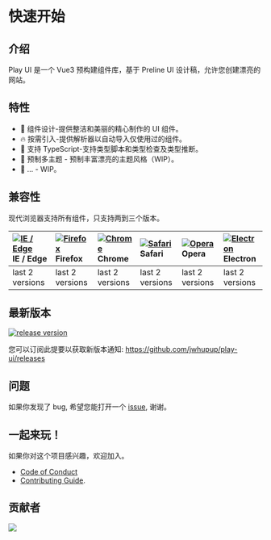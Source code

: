 # 快速开始

## 介绍

Play UI 是一个 Vue3 预构建组件库，基于 Preline UI 设计稿，允许您创建漂亮的网站。

## 特性

- 🌈 组件设计-提供整洁和美丽的精心制作的 UI 组件。
- 🔥 按需引入-提供解析器以自动导入仅使用过的组件。
- 🎉 支持 TypeScript-支持类型脚本和类型检查及类型推断。
- 🍬 预制多主题 - 预制丰富漂亮的主题风格（WIP）。
- 🤪 ... - WIP。
  <!-- - 💡 Cli Build - Easy to create repo with Play Cli. -->
  <!-- - ⚙️ Theme Config - Support theme config to customize theme. -->

## 兼容性

现代浏览器支持所有组件，只支持两到三个版本。

| [![IE / Edge](https://cdn.nlark.com/yuque/0/2023/png/785653/1676598386595-58e6efd6-bd29-4671-bf28-e289dc8911e2.png)](http://godban.github.io/browsers-support-badges/) IE / Edge | [![Firefox](https://cdn.nlark.com/yuque/0/2023/png/785653/1676598386577-a25d20a4-c8e3-4c57-86bc-a1c853264457.png)](http://godban.github.io/browsers-support-badges/) Firefox | [![Chrome](https://cdn.nlark.com/yuque/0/2023/png/785653/1676598386568-5c1d71d1-732d-41b6-a20c-9900d1bcaa7a.png)](http://godban.github.io/browsers-support-badges/) Chrome | [![Safari](https://cdn.nlark.com/yuque/0/2023/png/785653/1676598386580-1a0870a7-0483-4c92-84ee-5afcd1da92d6.png)](http://godban.github.io/browsers-support-badges/) Safari | [![Opera](https://cdn.nlark.com/yuque/0/2023/png/785653/1676598386571-49e31a0f-d0e4-4efc-8808-a5eedd4101fe.png)](http://godban.github.io/browsers-support-badges/) Opera | [![Electron](https://cdn.nlark.com/yuque/0/2023/png/785653/1676598389214-b4742a92-cfe7-4730-aefb-f2fb5fd046f3.png)](http://godban.github.io/browsers-support-badges/) Electron |
| :------------------------------------------------------------------------------------------------------------------------------------------------------------------------------- | :--------------------------------------------------------------------------------------------------------------------------------------------------------------------------- | :------------------------------------------------------------------------------------------------------------------------------------------------------------------------- | :------------------------------------------------------------------------------------------------------------------------------------------------------------------------- | :----------------------------------------------------------------------------------------------------------------------------------------------------------------------- | :----------------------------------------------------------------------------------------------------------------------------------------------------------------------------- |
| last 2 versions                                                                                                                                                                  | last 2 versions                                                                                                                                                              | last 2 versions                                                                                                                                                            | last 2 versions                                                                                                                                                            | last 2 versions                                                                                                                                                          | last 2 versions                                                                                                                                                                |

## 最新版本

[![release version](https://img.shields.io/github/v/release/jwhupup/play-ui?display_name=tag)](https://www.npmjs.com/package/play-ui)

您可以订阅此提要以获取新版本通知: https://github.com/jwhupup/play-ui/releases

## 问题

如果你发现了 bug, 希望您能打开一个 [issue](https://github.com/jwhupup/play-ui/issues), 谢谢。

## 一起来玩！

如果你对这个项目感兴趣，欢迎加入。

- [Code of Conduct](https://github.com/jwhupup/play-ui/blob/main/CODE_OF_CONDUCT.md)
- [Contributing Guide](https://github.com/jwhupup/play-ui/blob/main/CONTRIBUTING.md).

## 贡献者

<a href="https://github.com/jwhupup/play-ui/graphs/contributors">
  <img src="https://contrib.rocks/image?repo=jwhupup/play-ui" />
</a>
